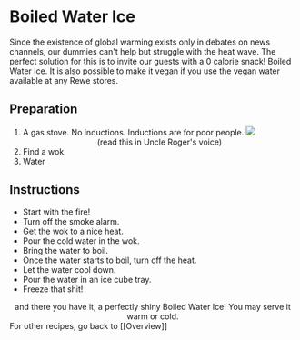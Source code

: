 # Boiled Water Ice

Since the existence of global warming exists only in debates on news channels, our dummies can't help but struggle with the heat wave. The perfect solution for this is to invite our guests with a 0 calorie snack! Boiled Water Ice. It is also possible to make it vegan if you use the vegan water available at any Rewe stores.

## Preparation

1. A gas stove. No inductions. Inductions are for poor people.
 ![](https://i.imgur.com/fwLmQ8jg.png) <center> (read this in Uncle Roger's voice) </center>
2.  Find a wok.
3.  Water


## Instructions

- Start with the fire!
- Turn off the smoke alarm.
- Get the wok to a nice heat.
- Pour the cold water in the wok.
- Bring the water to boil.
- Once the water starts to boil, turn off the heat.
- Let the water cool down.
- Pour the water in an ice cube tray.
- Freeze that shit!



<center> and there you have it, a perfectly shiny Boiled Water Ice! You may serve it warm or cold. </center>  For other recipes, go back to [[Overview]]
